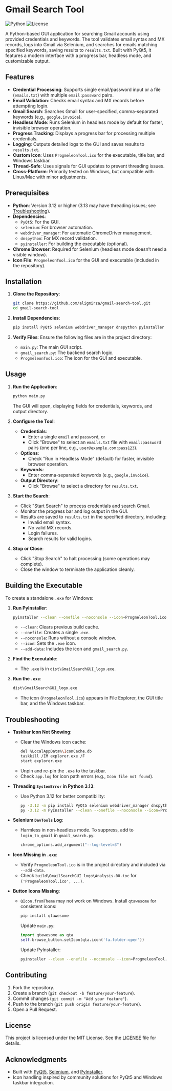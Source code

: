 # Gmail Search Tool

![Python](https://img.shields.io/badge/python-3.12+-blue.svg)
![License](https://img.shields.io/badge/license-MIT-green.svg)

A Python-based GUI application for searching Gmail accounts using provided credentials and keywords. The tool validates email syntax and MX records, logs into Gmail via Selenium, and searches for emails matching specified keywords, saving results to `results.txt`. Built with PyQt5, it features a modern interface with a progress bar, headless mode, and customizable output.

## Features
- **Credential Processing**: Supports single email/password input or a file (`emails.txt`) with multiple `email:password` pairs.
- **Email Validation**: Checks email syntax and MX records before attempting login.
- **Gmail Search**: Searches Gmail for user-specified, comma-separated keywords (e.g., `google,invoice`).
- **Headless Mode**: Runs Selenium in headless mode by default for faster, invisible browser operation.
- **Progress Tracking**: Displays a progress bar for processing multiple credentials.
- **Logging**: Outputs detailed logs to the GUI and saves results to `results.txt`.
- **Custom Icon**: Uses `ProgmeleonTool.ico` for the executable, title bar, and Windows taskbar.
- **Thread-Safe**: Uses signals for GUI updates to prevent threading issues.
- **Cross-Platform**: Primarily tested on Windows, but compatible with Linux/Mac with minor adjustments.

## Prerequisites
- **Python**: Version 3.12 or higher (3.13 may have threading issues; see [Troubleshooting](#troubleshooting)).
- **Dependencies**:
  - `PyQt5`: For the GUI.
  - `selenium`: For browser automation.
  - `webdriver_manager`: For automatic ChromeDriver management.
  - `dnspython`: For MX record validation.
  - `pyinstaller`: For building the executable (optional).
- **Chrome Browser**: Required for Selenium (headless mode doesn’t need a visible window).
- **Icon File**: `ProgmeleonTool.ico` for the GUI and executable (included in the repository).

## Installation
1. **Clone the Repository**:
   ```bash
   git clone https://github.com/aligmirza/gmail-search-tool.git
   cd gmail-search-tool
   ```

2. **Install Dependencies**:
   ```bash
   pip install PyQt5 selenium webdriver_manager dnspython pyinstaller
   ```

3. **Verify Files**:
   Ensure the following files are in the project directory:
   - `main.py`: The main GUI script.
   - `gmail_search.py`: The backend search logic.
   - `ProgmeleonTool.ico`: The icon for the GUI and executable.

## Usage
1. **Run the Application**:
   ```bash
   python main.py
   ```
   The GUI will open, displaying fields for credentials, keywords, and output directory.

2. **Configure the Tool**:
   - **Credentials**:
     - Enter a single `email` and `password`, or
     - Click "Browse" to select an `emails.txt` file with `email:password` pairs (one per line, e.g., `user@example.com:pass123`).
   - **Options**:
     - Check "Run in Headless Mode" (default) for faster, invisible browser operation.
   - **Keywords**:
     - Enter comma-separated keywords (e.g., `google,invoice`).
   - **Output Directory**:
     - Click "Browse" to select a directory for `results.txt`.

3. **Start the Search**:
   - Click "Start Search" to process credentials and search Gmail.
   - Monitor the progress bar and log output in the GUI.
   - Results are saved to `results.txt` in the specified directory, including:
     - Invalid email syntax.
     - No valid MX records.
     - Login failures.
     - Search results for valid logins.

4. **Stop or Close**:
   - Click "Stop Search" to halt processing (some operations may complete).
   - Close the window to terminate the application cleanly.

## Building the Executable
To create a standalone `.exe` for Windows:
1. **Run PyInstaller**:
   ```bash
   pyinstaller --clean --onefile --noconsole --icon=ProgmeleonTool.ico --name=GmailSearchGUI_logo --add-data "ProgmeleonTool.ico;." --add-data "gmail_search.py;." main.py
   ```
   - `--clean`: Clears previous build cache.
   - `--onefile`: Creates a single `.exe`.
   - `--noconsole`: Runs without a console window.
   - `--icon`: Sets the `.exe` icon.
   - `--add-data`: Includes the icon and `gmail_search.py`.

2. **Find the Executable**:
   - The `.exe` is in `dist\GmailSearchGUI_logo.exe`.

3. **Run the `.exe`**:
   ```bash
   dist\GmailSearchGUI_logo.exe
   ```
   - The icon (`ProgmeleonTool.ico`) appears in File Explorer, the GUI title bar, and the Windows taskbar.

## Troubleshooting
- **Taskbar Icon Not Showing**:
  - Clear the Windows icon cache:
    ```bash
    del %LocalAppData%\IconCache.db
    taskkill /IM explorer.exe /F
    start explorer.exe
    ```
  - Unpin and re-pin the `.exe` to the taskbar.
  - Check `app.log` for icon path errors (e.g., `Icon file not found`).

- **Threading `SystemError` in Python 3.13**:
  - Use Python 3.12 for better compatibility:
    ```bash
    py -3.12 -m pip install PyQt5 selenium webdriver_manager dnspython pyinstaller
    py -3.12 -m PyInstaller --clean --onefile --noconsole --icon=ProgmeleonTool.ico --name=GmailSearchGUI_logo --add-data "ProgmeleonTool.ico;." --add-data "gmail_search.py;." main.py
    ```

- **Selenium `DevTools` Log**:
  - Harmless in non-headless mode. To suppress, add to `login_to_gmail` in `gmail_search.py`:
    ```python
    chrome_options.add_argument("--log-level=3")
    ```

- **Icon Missing in `.exe`**:
  - Verify `ProgmeleonTool.ico` is in the project directory and included via `--add-data`.
  - Check `build\GmailSearchGUI_logo\Analysis-00.toc` for `('ProgmeleonTool.ico', ...)`.

- **Button Icons Missing**:
  - `QIcon.fromTheme` may not work on Windows. Install `qtawesome` for consistent icons:
    ```bash
    pip install qtawesome
    ```
    Update `main.py`:
    ```python
    import qtawesome as qta
    self.browse_button.setIcon(qta.icon('fa.folder-open'))
    ```
    Update PyInstaller:
    ```bash
    pyinstaller --clean --onefile --noconsole --icon=ProgmeleonTool.ico --name=GmailSearchGUI_logo --add-data "ProgmeleonTool.ico;." --add-data "gmail_search.py;." --hidden-import=qtawesome main.py
    ```

## Contributing
1. Fork the repository.
2. Create a branch (`git checkout -b feature/your-feature`).
3. Commit changes (`git commit -m "Add your feature"`).
4. Push to the branch (`git push origin feature/your-feature`).
5. Open a Pull Request.

## License
This project is licensed under the MIT License. See the [LICENSE](LICENSE.md) file for details.

## Acknowledgments
- Built with [PyQt5](https://www.riverbankcomputing.com/software/pyqt/), [Selenium](https://www.selenium.dev/), and [PyInstaller](https://pyinstaller.org/).
- Icon handling inspired by community solutions for PyQt5 and Windows taskbar integration.
